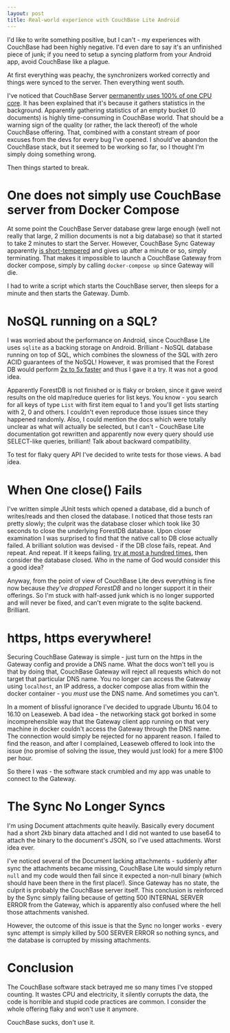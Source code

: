 ```yaml
---
layout: post
title: Real-world experience with CouchBase Lite Android
---
```


I'd like to write something positive, but I can't - my experiences with
CouchBase had been highly negative. I'd even dare to say it's an unfinished
piece of junk; if you need to setup a syncing platform from your Android
app, avoid CouchBase like a plague.

At first everything was peachy, the synchronizers worked correctly and things
were synced to the server. Then everything went south.

I've noticed that CouchBase Server [permanently uses 100% of one CPU core](https://github.com/couchbase/goxdcr/issues/4).
It has been explained that it's because it gathers statistics in the background.
Apparently gathering statistics of an empty bucket (0 documents) is highly
time-consuming in CouchBase world. That should be a warning sign of the
quality (or rather, the lack thereof) of the whole CouchBase offering. That,
combined with a constant stream of poor excuses from the devs for every bug
I've opened. I should've abandon the CouchBase stack, but it seemed to be
working so far, so I thought I'm simply doing something wrong.

Then things started to break.

# One does not simply use CouchBase server from Docker Compose

At some point the CouchBase Server database grew large enough (well not really
that large, 2 million documents is not a big database) so that it started
to take 2 minutes to start the Server. However, CouchBase Sync Gateway apparently
[is short-tempered](https://github.com/couchbase/sync_gateway/issues/2465)
and gives up after a minute or so, simply terminating. That makes it impossible
to launch a CouchBase Gateway from docker compose, simply by calling
`docker-compose up` since Gateway will die.

I had to write a script which starts the CouchBase server, then sleeps for
a minute and then starts the Gateway. Dumb.

# NoSQL running on a SQL?

I was worried about the performance on Android, since CouchBase Lite uses
`sqlite` as a backing storage on Android. Brilliant - NoSQL database running
on top of SQL, which combines the slowness of the SQL with zero ACID guarantees
of the NoSQL! However, it was promised that the Forest DB would perform
[2x to 5x faster](https://blog.couchbase.com/mobile-1-2-enable-forestdb/)
and thus I gave it a try. It was not a good idea.

Apparently ForestDB is not finished or is flaky or broken, since it gave
weird results on the old map/reduce queries for list keys. You know - you
search for all keys of type `List` with first item equal to 1 and you'll
get lists starting with 2, 0 and others. I couldn't even reproduce those
issues since they happened randomly. Also, I could mention the docs which
were totally unclear as what will actually be selected, but I can't - CouchBase
Lite documentation got rewritten and apparently now every query should use
SELECT-like queries, brilliant! Talk about backward compatibility.

To test for flaky query API I've decided to write tests for those views. A bad idea.

# When One close() Fails

I've written simple JUnit tests which opened a database, did a bunch of
writes/reads and then closed the database. I noticed that those tests ran
pretty slowly; the culprit was the database closer which took like 30 seconds
to close the underlying ForestDB database. Upon closer examination I was
surprised to find that the native call to DB close actually failed. A brilliant
solution was devised - if the DB close fails, repeat. And repeat. And repeat.
If it keeps failing, [try at most a hundred times](https://github.com/couchbase/couchbase-lite-java-core/issues/1556),
then consider the database closed. Who in the name of God would consider
this a good idea?

Anyway, from the point of view of CouchBase Lite devs everything is fine
now because *they've dropped ForestDB* and no longer support it in their
offerings. So I'm stuck with half-assed junk which is no longer supported
and will never be fixed, and can't even migrate to the sqlite backend. Brilliant.

# https, https everywhere!

Securing CouchBase Gateway is simple - just turn on the https in the Gateway
config and provide a DNS name. What the docs won't tell you is that by doing
that, CouchBase Gateway will reject all requests which do not target that
particular DNS name. You no longer can access the Gateway using `localhost`,
an IP address, a docker compose alias from within the docker container -
you *must* use the DNS name. And sometimes you can't.

In a moment of blissful ignorance I've decided to upgrade Ubuntu 16.04 to
16.10 on Leaseweb. A bad idea - the networking stack got borked in some
incomprehensible way that the Gateway client app running on that very machine
in docker couldn't access the Gateway through the DNS name. The connection
would simply be rejected for no apparent reason. I failed to find the reason,
and after I complained, Leaseweb offered to look into the issue (no promise
of solving the issue, they would just look) for a mere $100 per hour.

So there I was - the software stack crumbled and my app was unable to connect
to the Gateway.

# The Sync No Longer Syncs

I'm using Document attachments quite heavily. Basically every document had
a short 2kb binary data attached and I did not wanted to use base64 to attach
the binary to the document's JSON, so I've used attachments. Worst idea ever.

I've noticed several of the Document lacking attachments - suddenly after
sync the attachments became missing, CouchBase Lite would simply return `null`
and my code would then fail since it expected a non-null binary (which should
have been there in the first place!). Since Gateway has no state, the culprit
is probably the CouchBase server itself. This conclusion is reinforced by
the Sync simply failing because of getting 500 INTERNAL SERVER ERROR from
the Gateway, which is apparently also confused where the hell those attachments
vanished.

However, the outcome of this issue is that the Sync no longer works - every
sync attempt is simply killed by 500 SERVER ERROR so nothing syncs, and the
database is corrupted by missing attachments.

# Conclusion

The CouchBase software stack betrayed me so many times I've stopped counting.
It wastes CPU and electricity, it silently corrupts the data, the code is
horrible and stupid code practices are common. I consider the whole offering
flaky and won't use it anymore.

CouchBase sucks, don't use it.
